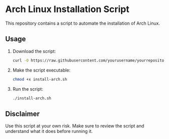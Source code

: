 # Arch Linux Installation Script

This repository contains a script to automate the installation of Arch Linux.

## Usage

1. Download the script:
    ```sh
    curl -O https://raw.githubusercontent.com/yourusername/yourrepository/main/install-arch.sh
    ```

2. Make the script executable:
    ```sh
    chmod +x install-arch.sh
    ```

3. Run the script:
    ```sh
    ./install-arch.sh
    ```

## Disclaimer

Use this script at your own risk. Make sure to review the script and understand what it does before running it.
